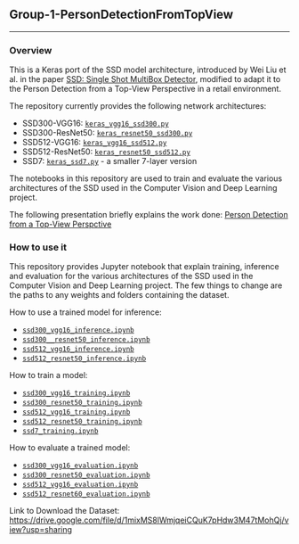 ## Group-1-PersonDetectionFromTopView
---
### Overview

This is a Keras port of the SSD model architecture, introduced by Wei Liu et al. in the paper [SSD: Single Shot MultiBox Detector](https://arxiv.org/abs/1512.02325), modified to adapt it to the Person Detection from a Top-View Perspective in a retail environment.

The repository currently provides the following network architectures:
* SSD300-VGG16: [`keras_vgg16_ssd300.py`](models/keras_ssd300.py)
* SSD300-ResNet50: [`keras_resnet50_ssd300.py`](models/keras_resnet50_ssd300.py)
* SSD512-VGG16: [`keras_vgg16_ssd512.py`](models/keras_ssd512.py)
* SSD512-ResNet50: [`keras_resnet50_ssd512.py`](models/keras_resnet50_ssd512.py)
* SSD7: [`keras_ssd7.py`](models/keras_ssd7.py) - a smaller 7-layer version

The notebooks in this repository are used to train and evaluate the various architectures of the SSD used in the Computer Vision and Deep Learning project.

The following presentation briefly explains the work done: [Person Detection from a Top-View Perspctive](Baldascino-Squarcella_v6.pptx)

### How to use it

This repository provides Jupyter notebook that explain training, inference and evaluation for the various architectures of the SSD used in the Computer Vision and Deep Learning project. The few things to change are the paths to any weights and folders containing the dataset.

How to use a trained model for inference:
* [`ssd300_vgg16_inference.ipynb`](ssd300_vgg16_inference.ipynb)
* [`ssd300__resnet50_inference.ipynb`](ssd300__resnet50_inference.ipynb)
* [`ssd512_vgg16_inference.ipynb`](ssd512_vgg16_inference.ipynb)
* [`ssd512_resnet50_inference.ipynb`](ssd512_resnet50_inference.ipynb)

How to train a model:
* [`ssd300_vgg16_training.ipynb`](ssd300_vgg16_training.ipynb)
* [`ssd300_resnet50_training.ipynb`](ssd300_resnet50_training.ipynb)
* [`ssd512_vgg16_training.ipynb`](ssd512_vgg16_training.ipynb)
* [`ssd512_resnet50_training.ipynb`](ssd512_resnet50_training.ipynb)
* [`ssd7_training.ipynb`](ssd7_vgg16_training.ipynb)

How to evaluate a trained model:
* [`ssd300_vgg16_evaluation.ipynb`](ssd300_vgg16_evaluation.ipynb)
* [`ssd300_resnet50_evaluation.ipynb`](ssd300_resnet50_evaluation.ipynb)
* [`ssd512_vgg16_evaluation.ipynb`](ssd512_vgg16_evaluation.ipynb)
* [`ssd512_resnet60_evaluation.ipynb`](ssd512_resnet60_evaluation.ipynb)

Link to Download the Dataset:
https://drive.google.com/file/d/1mixMS8lWmjqeiCQuK7pHdw3M47tMohQj/view?usp=sharing
